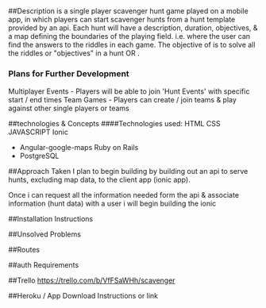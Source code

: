 ## <SCREENSHOT>

##Description
  <scavenger> is a single player scavenger hunt game played on a mobile app, in which players can start scavenger hunts from a hunt template provided by an api. Each hunt will have a description, duration, objectives, & a map defining the boundaries of the playing field. i.e. where the user can find the answers to the riddles in each game. The objective of <scavenger> is to solve all the riddles or "objectives" in a hunt <before time runs out> OR <as fast as possible>.

### Plans for Further Development
  Multiplayer Events - Players will be able to join 'Hunt Events' with specific start / end times
  Team Games - Players can create / join teams & play against other single players or teams

##technologies & Concepts
  ####Technologies used:
  HTML
  CSS
  JAVASCRIPT
  Ionic
  - Angular-google-maps
  Ruby on Rails
  - PostgreSQL

##Approach Taken
  I plan to begin building <scavenger> by building out an api to serve hunts, excluding map data, to the client app (ionic app).


  Once i can request all the information needed form the api & associate information (hunt data) with a user i will begin building the ionic

##Installation Instructions

##Unsolved Problems

##Routes

##auth Requirements

##Trello
https://trello.com/b/VfFSaWHh/scavenger

##Heroku / App Download Instructions or link
